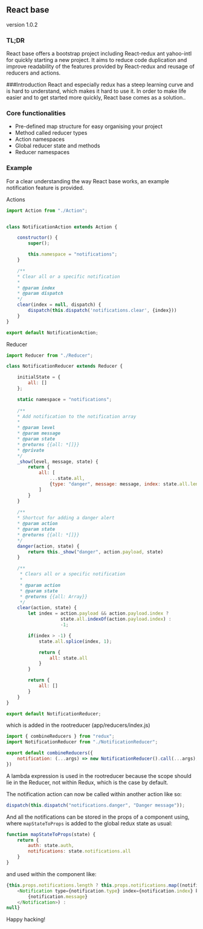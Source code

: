 ## React base
version 1.0.2

### TL;DR
React base offers a bootstrap project including React-redux ant yahoo-intl for quickly starting a new project. It aims to reduce code duplication and improve readability of the features provided by React-redux and reusage of reducers and actions.

###Introduction
React and especially redux has a steep learning curve and is hard to understand, which makes it hard to use it. In order to make life easier and to get started more quickly, React base comes as a solution..

### Core functionalities
* Pre-defined map structure for easy organising your project
* Method called reducer types
* Action namespaces
* Global reducer state and methods
* Reducer namespaces

### Example 
For a clear understanding the way React base works, an example notification feature is provided.  

Actions
```javascript
import Action from "./Action";


class NotificationAction extends Action {

    constructor() {
        super();

        this.namespace = "notifications";
    }

    /**
    * Clear all or a specific notification
    * 
    * @param index
    * @param dispatch
    */
    clear(index = null, dispatch) {
        dispatch(this.dispatch('notifications.clear', {index}))
    }
}

export default NotificationAction;
```

Reducer
```javascript
import Reducer from "./Reducer";

class NotificationReducer extends Reducer {

    initialState = {
        all: []
    };

    static namespace = "notifications";
    
    /**
    * Add notification to the notification array
    * 
    * @param level
    * @param message
    * @param state
    * @returns {{all: *[]}}
    * @private
    */
    _show(level, message, state) {
        return {
            all: [
                ...state.all,
                {type: "danger", message: message, index: state.all.length}
            ]
        }
    }
    
    /**
    * Shortcut for adding a danger alert
    * @param action
    * @param state
    * @returns {{all: *[]}}
    */
    danger(action, state) {
        return this._show("danger", action.payload, state)
    }

    /**
     * Clears all or a specific notification
     * 
     * @param action
     * @param state
     * @returns {{all: Array}}
     */
    clear(action, state) {
        let index = action.payload && action.payload.index ? 
                    state.all.indexOf(action.payload.index) : 
                    -1;

        if(index > -1) {
            state.all.splice(index, 1);

            return {
                all: state.all
            }
        }

        return {
            all: []
        }
    }
}

export default NotificationReducer;
```
which is added in the rootreducer (app/reducers/index.js)
```javascript
import { combineReducers } from "redux";
import NotificationReducer from "./NotificationReducer";

export default combineReducers({
    notification: (...args) => new NotificationReducer().call(...args),
})
```
A lambda expression is used in the rootreducer because the scope should lie in the Reducer, not within Redux, which is the case by default.

The notification action can now be called within another action like so:
```javascript
dispatch(this.dispatch("notifications.danger", "Danger message"));
```

And all the notifications can be stored in the props of a component using, where `mapStateToProps` is added to the global redux state as usual:

```javascript
function mapStateToProps(state) {
    return {
        auth: state.auth,
        notifications: state.notifications.all
    }
}
```
and used within the component like:
```javascript
{this.props.notifications.length ? this.props.notifications.map((notification, i) =>
    <Notification type={notification.type} index={notification.index} key={i} isDismissable={true}>
        {notification.message}
    </Notification>) :
null}
```
Happy hacking!
